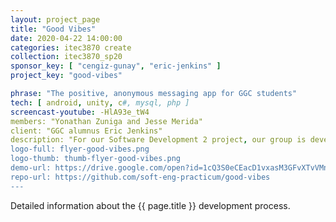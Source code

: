 ```yaml
---
layout: project_page
title: "Good Vibes"
date: 2020-04-22 14:00:00
categories: itec3870 create
collection: itec3870_sp20
sponsor_key: [ "cengiz-gunay", "eric-jenkins" ]
project_key: "good-vibes"

phrase: "The positive, anonymous messaging app for GGC students"
tech: [ android, unity, c#, mysql, php ]
screencast-youtube: -HlA93e_tW4
members: "Yonathan Zuniga and Jesse Merida"
client: "GGC alumnus Eric Jenkins"
description: "For our Software Development 2 project, our group is developing an Android application that lets GGC users anonymously post their thoughts. The goal is for users to have a safe and open space for them to receive positive feedback on topics that they post, receiving help with any mental health issues or other struggles that they are going through. There will be an automatic text filter and manual reporting button for unsafe and toxic behaviors."
logo-full: flyer-good-vibes.png
logo-thumb: thumb-flyer-good-vibes.png
demo-url: https://drive.google.com/open?id=1cQ3S0eCEacD1vxasM3GFvXTvVMnPQW62
repo-url: https://github.com/soft-eng-practicum/good-vibes
---
```


Detailed information about the {{ page.title }} development process.

<!-- lightgallery -->
<script src="https://code.jquery.com/jquery-2.2.4.min.js"></script>
<script src="https://cdn.jsdelivr.net/lightgallery/1.3.7/js/lightgallery.min.js">
</script>
<script src="https://cdn.jsdelivr.net/g/lg-zoom"></script>

<script type="text/javascript">

    $(document).ready(function() {

        $("body").lightGallery({

            zoom: true,
            selector: 'a#lightgallery',
            selectWithin: 'body'

        });

    });

</script>

[ggc]: http://www.ggc.edu
[gunay-ggc]: http://www.ggc.edu/about-ggc/directory/cengiz-gunay
[doloc-ggc]: http://www.ggc.edu/about-ggc/directory/anca-doloc-mihu
